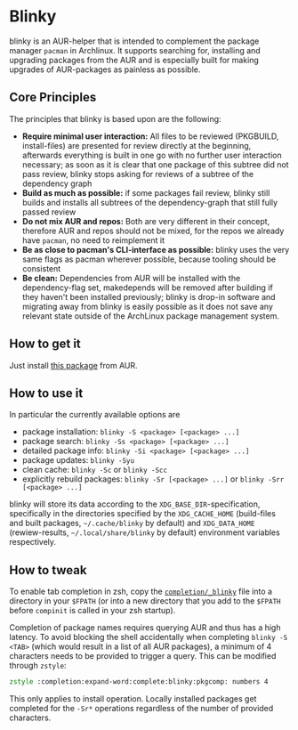 # Blinky

blinky is an AUR-helper that is intended to complement the package manager `pacman` in Archlinux.
It supports searching for, installing and upgrading packages from the AUR and is especially built for making upgrades of AUR-packages as painless as possible.

## Core Principles

The principles that blinky is based upon are the following:

  * **Require minimal user interaction:** All files to be reviewed (PKGBUILD, install-files) are presented for review directly at the beginning, afterwards everything is built in one go with no further user interaction necessary; as soon as it is clear that one package of this subtree did not pass review, blinky stops asking for reviews of a subtree of the dependency graph 
  * **Build as much as possible:** if some packages fail review, blinky still builds and installs all subtrees of the dependency-graph that still fully passed review
  * **Do not mix AUR and repos:** Both are very different in their concept, therefore AUR and repos should not be mixed, for the repos we already have `pacman`, no need to reimplement it
  * **Be as close to pacman's CLI-interface as possible:** blinky uses the very same flags as pacman wherever possible, because tooling should be consistent
  * **Be clean:** Dependencies from AUR will be installed with the dependency-flag set, makedepends will be removed after building if they haven't been installed previously; blinky is drop-in software and migrating away from blinky is easily possible as it does not save any relevant state outside of the ArchLinux package management system.


## How to get it

Just install [this package](https://aur.archlinux.org/packages/blinky) from AUR.

## How to use it

In particular the currently available options are

  * package installation: `blinky -S <package> [<package> ...]`
  * package search: `blinky -Ss <package> [<package> ...]`
  * detailed package info: `blinky -Si <package> [<package> ...]`
  * package updates: `blinky -Syu`
  * clean cache: `blinky -Sc` or `blinky -Scc`
  * explicitly rebuild packages: `blinky -Sr [<package> ...]` or `blinky -Srr [<package> ...]`

blinky will store its data according to the `XDG_BASE_DIR`-specification, specifically in the directories specified by the `XDG_CACHE_HOME` (build-files and built packages, `~/.cache/blinky` by default) and `XDG_DATA_HOME` (rewiew-results, `~/.local/share/blinky` by default) environment variables respectively.

## How to tweak

To enable tab completion in zsh, copy the
[`completion/_blinky`](completion/_blinky) file into a directory in your
`$FPATH` (or into a new directory that you add to the `$FPATH` before
`compinit` is called in your zsh startup).

Completion of package names requires querying AUR and thus has a high latency.
To avoid blocking the shell accidentally when completing `blinky -S <TAB>`
(which would result in a list of all AUR packages), a minimum of 4 characters
needs to be provided to trigger a query. This can be modified through `zstyle`:

```zsh
zstyle :completion:expand-word:complete:blinky:pkgcomp: numbers 4
```

This only applies to install operation. Locally installed packages get
completed for the `-Sr*` operations regardless of the number of provided
characters.
